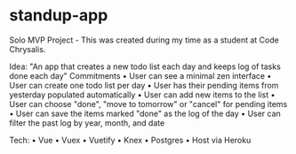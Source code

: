 # standup-app
Solo MVP Project - This was created during my time as a student at Code Chrysalis.

Idea:
"An app that creates a new todo list each day and keeps log of tasks done each day"
Commitments
• User can see a minimal zen interface
• User can create one todo list per day
• User has their pending items from yesterday populated automatically
• User can add new items to the list
• User can choose "done", "move to tomorrow" or "cancel" for pending items
• User can save the items marked "done" as the log of the day
• User can filter the past log by year, month, and date

Tech:
• Vue
• Vuex
• Vuetify
• Knex
• Postgres
• Host via Heroku
